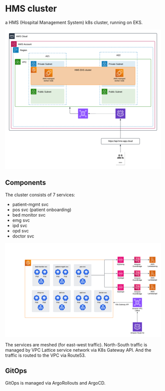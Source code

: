 # HMS cluster

a HMS (Hospital Management System) k8s cluster, running on EKS.

![HMS-EKS-Cluster](img/hms-eks-cluster.png)

## Components
The cluster consists of 7 services:

- patient-mgmt svc
- pos svc (patient onboarding)
- bed monitor svc
- emg svc
- ipd svc
- opd svc
- doctor svc

![HMS-cluster-only](img/hms-eks-cluster-only.png)

The services are meshed (for east-west traffic).
North-South traffic is managed by VPC Lattice service network via K8s Gateway API.
And the traffic is routed to the VPC via Route53.

## GitOps

GitOps is managed via ArgoRollouts and ArgoCD.